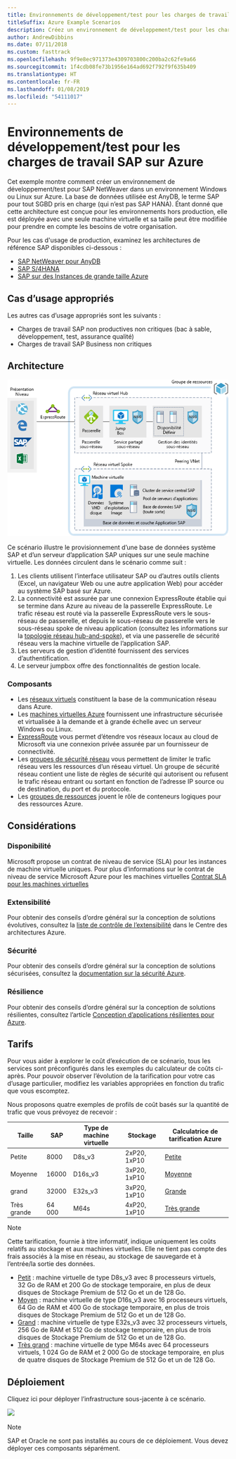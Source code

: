 ```yaml
---
title: Environnements de développement/test pour les charges de travail SAP
titleSuffix: Azure Example Scenarios
description: Créez un environnement de développement/test pour les charges de travail SAP.
author: AndrewDibbins
ms.date: 07/11/2018
ms.custom: fasttrack
ms.openlocfilehash: 9f9e8ec971373e4309703800c200ba2c62fe9a66
ms.sourcegitcommit: 1f4cdb08fe73b1956e164ad692f792f9f635b409
ms.translationtype: HT
ms.contentlocale: fr-FR
ms.lasthandoff: 01/08/2019
ms.locfileid: "54111017"
---
```

# <a name="devtest-environments-for-sap-workloads-on-azure"></a>Environnements de développement/test pour les charges de travail SAP sur Azure

Cet exemple montre comment créer un environnement de développement/test pour SAP NetWeaver dans un environnement Windows ou Linux sur Azure. La base de données utilisée est AnyDB, le terme SAP pour tout SGBD pris en charge (qui n’est pas SAP HANA). Étant donné que cette architecture est conçue pour les environnements hors production, elle est déployée avec une seule machine virtuelle et sa taille peut être modifiée pour prendre en compte les besoins de votre organisation.

Pour les cas d'usage de production, examinez les architectures de référence SAP disponibles ci-dessous :

- [SAP NetWeaver pour AnyDB][sap-netweaver]
- [SAP S/4HANA][sap-hana]
- [SAP sur des Instances de grande taille Azure][sap-large]

## <a name="relevant-use-cases"></a>Cas d’usage appropriés

Les autres cas d’usage appropriés sont les suivants :

- Charges de travail SAP non productives non critiques (bac à sable, développement, test, assurance qualité)
- Charges de travail SAP Business non critiques

## <a name="architecture"></a>Architecture

![Diagramme d’architecture pour les environnements de développement/test des charges de travail SAP](./media/architecture-sap-dev-test.png)

Ce scénario illustre le provisionnement d’une base de données système SAP et d’un serveur d’application SAP uniques sur une seule machine virtuelle. Les données circulent dans le scénario comme suit :

1. Les clients utilisent l’interface utilisateur SAP ou d’autres outils clients (Excel, un navigateur Web ou une autre application Web) pour accéder au système SAP basé sur Azure.
2. La connectivité est assurée par une connexion ExpressRoute établie qui se termine dans Azure au niveau de la passerelle ExpressRoute. Le trafic réseau est routé via la passerelle ExpressRoute vers le sous-réseau de passerelle, et depuis le sous-réseau de passerelle vers le sous-réseau spoke de niveau application (consultez les informations sur la [topologie réseau hub-and-spoke][hub-spoke]), et via une passerelle de sécurité réseau vers la machine virtuelle de l’application SAP.
3. Les serveurs de gestion d’identité fournissent des services d’authentification.
4. Le serveur jumpbox offre des fonctionnalités de gestion locale.

### <a name="components"></a>Composants

- Les [réseaux virtuels](/azure/virtual-network/virtual-networks-overview) constituent la base de la communication réseau dans Azure.
- Les [machines virtuelles Azure](/azure/virtual-machines/windows/overview) fournissent une infrastructure sécurisée et virtualisée à la demande et à grande échelle avec un serveur Windows ou Linux.
- [ExpressRoute](/azure/expressroute/expressroute-introduction) vous permet d’étendre vos réseaux locaux au cloud de Microsoft via une connexion privée assurée par un fournisseur de connectivité.
- Les [groupes de sécurité réseau](/azure/virtual-network/security-overview) vous permettent de limiter le trafic réseau vers les ressources d’un réseau virtuel. Un groupe de sécurité réseau contient une liste de règles de sécurité qui autorisent ou refusent le trafic réseau entrant ou sortant en fonction de l’adresse IP source ou de destination, du port et du protocole.
- Les [groupes de ressources](/azure/azure-resource-manager/resource-group-overview#resource-groups) jouent le rôle de conteneurs logiques pour des ressources Azure.

## <a name="considerations"></a>Considérations

### <a name="availability"></a>Disponibilité

Microsoft propose un contrat de niveau de service (SLA) pour les instances de machine virtuelle uniques. Pour plus d’informations sur le contrat de niveau de service Microsoft Azure pour les machines virtuelles [Contrat SLA pour les machines virtuelles](https://azure.microsoft.com/support/legal/sla/virtual-machines)

### <a name="scalability"></a>Extensibilité

Pour obtenir des conseils d’ordre général sur la conception de solutions évolutives, consultez la [liste de contrôle de l’extensibilité][scalability] dans le Centre des architectures Azure.

### <a name="security"></a>Sécurité

Pour obtenir des conseils d’ordre général sur la conception de solutions sécurisées, consultez la [documentation sur la sécurité Azure][security].

### <a name="resiliency"></a>Résilience

Pour obtenir des conseils d’ordre général sur la conception de solutions résilientes, consultez l’article [Conception d’applications résilientes pour Azure][resiliency].

## <a name="pricing"></a>Tarifs

Pour vous aider à explorer le coût d’exécution de ce scénario, tous les services sont préconfigurés dans les exemples du calculateur de coûts ci-après. Pour pouvoir observer l’évolution de la tarification pour votre cas d’usage particulier, modifiez les variables appropriées en fonction du trafic que vous escomptez.

Nous proposons quatre exemples de profils de coût basés sur la quantité de trafic que vous prévoyez de recevoir :

|Taille|SAP|Type de machine virtuelle|Stockage|Calculatrice de tarification Azure|
|----|----|-------|-------|---------------|
|Petite|8000|D8s_v3|2xP20, 1xP10|[Petite](https://azure.com/e/9d26b9612da9466bb7a800eab56e71d1)|
|Moyenne|16000|D16s_v3|3xP20, 1xP10|[Moyenne](https://azure.com/e/465bd07047d148baab032b2f461550cd)|
grand|32000|E32s_v3|3xP20, 1xP10|[Grande](https://azure.com/e/ada2e849d68b41c3839cc976000c6931)|
Très grande|64 000|M64s|4xP20, 1xP10|[Très grande](https://azure.com/e/975fb58a965c4fbbb54c5c9179c61cef)|

> [!NOTE]
> Cette tarification, fournie à titre informatif, indique uniquement les coûts relatifs au stockage et aux machines virtuelles. Elle ne tient pas compte des frais associés à la mise en réseau, au stockage de sauvegarde et à l’entrée/la sortie des données.

- [Petit](https://azure.com/e/9d26b9612da9466bb7a800eab56e71d1) : machine virtuelle de type D8s_v3 avec 8 processeurs virtuels, 32 Go de RAM et 200 Go de stockage temporaire, en plus de deux disques de Stockage Premium de 512 Go et un de 128 Go.
- [Moyen](https://azure.com/e/465bd07047d148baab032b2f461550cd) : machine virtuelle de type D16s_v3 avec 16 processeurs virtuels, 64 Go de RAM et 400 Go de stockage temporaire, en plus de trois disques de Stockage Premium de 512 Go et un de 128 Go.
- [Grand](https://azure.com/e/ada2e849d68b41c3839cc976000c6931) : machine virtuelle de type E32s_v3 avec 32 processeurs virtuels, 256 Go de RAM et 512 Go de stockage temporaire, en plus de trois disques de Stockage Premium de 512 Go et un de 128 Go.
- [Très grand](https://azure.com/e/975fb58a965c4fbbb54c5c9179c61cef) : machine virtuelle de type M64s avec 64 processeurs virtuels, 1 024 Go de RAM et 2 000 Go de stockage temporaire, en plus de quatre disques de Stockage Premium de 512 Go et un de 128 Go.

## <a name="deployment"></a>Déploiement

Cliquez ici pour déployer l’infrastructure sous-jacente à ce scénario.

<!-- markdownlint-disable MD033 -->

<a href="https://portal.azure.com/#create/Microsoft.Template/uri/https%3A%2F%2Fraw.githubusercontent.com%2Fmspnp%2Fsolution-architectures%2Fmaster%2Fapps%2Fsap-2tier%2Fazuredeploy.json" target="_blank">
    <img src="https://azuredeploy.net/deploybutton.png"/>
</a>

<!-- markdownlint-enable MD033 -->

> [!NOTE]
> SAP et Oracle ne sont pas installés au cours de ce déploiement. Vous devez déployer ces composants séparément.

<!-- links -->
[resiliency]: /azure/architecture/resiliency/
[security]: /azure/security/
[scalability]: /azure/architecture/checklist/scalability
[sap-netweaver]: /azure/architecture/reference-architectures/sap/sap-netweaver
[sap-hana]: /azure/architecture/reference-architectures/sap/sap-s4hana
[sap-large]: /azure/architecture/reference-architectures/sap/hana-large-instances
[hub-spoke]: /azure/architecture/reference-architectures/hybrid-networking/hub-spoke
